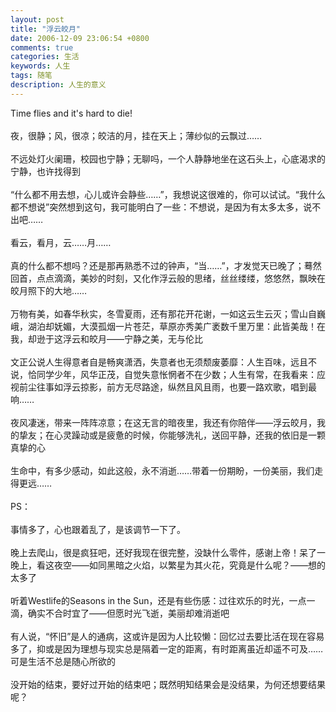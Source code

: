 ```yaml
---
layout: post
title: "浮云皎月"
date: 2006-12-09 23:06:54 +0800
comments: true
categories: 生活
keywords: 人生
tags: 随笔
description: 人生的意义
---
```

Time flies and it's hard to die! <br />            <br />            夜，很静；风，很凉；皎洁的月，挂在天上；薄纱似的云飘过&hellip;&hellip; <br />            <br />            不远处灯火阑珊，校园也宁静；无聊吗，一个人静静地坐在这石头上，心底渴求的宁静，也许找得到 <br /><!--more-->            <br />            &ldquo;什么都不用去想，心儿或许会静些&hellip;&hellip;&rdquo;，我想说这很难的，你可以试试。&ldquo;我什么都不想说&rdquo;突然想到这句，我可能明白了一些：不想说，是因为有太多太多，说不出吧&hellip;&hellip; <br />            <br />            看云，看月，云&hellip;&hellip;月&hellip;&hellip; <br />            <br />            真的什么都不想吗？还是那再熟悉不过的钟声，&ldquo;当&hellip;&hellip;&rdquo;，才发觉天已晚了；蓦然回首，点点滴滴，美妙的时刻，又化作浮云般的思绪，丝丝缕缕，悠悠然，飘映在皎月照下的大地&hellip;&hellip; <br />            <br />            万物有美，如春华秋实，冬雪夏雨，还有那花开花谢，一如这云生云灭；雪山自巍峨，湖泊却妩媚，大漠孤烟一片苍茫，草原亦秀美广袤数千里万里：此皆美哉！在我，却逊于这浮云和皎月&mdash;&mdash;宁静之美，无与伦比 <br />            <br />            文正公说人生得意者自是畅爽潇洒，失意者也无须颓废萎靡：人生百味，远且不说，恰同学少年，风华正茂，自觉失意怅惘者不在少数；人生有常，在我看来：应视前尘往事如浮云掠影，前方无尽路途，纵然且风且雨，也要一路欢歌，唱到最响&hellip;&hellip; <br />            <br />            夜风凄迷，带来一阵阵凉意；在这无言的暗夜里，我还有你陪伴&mdash;&mdash;浮云皎月，我的挚友；在心灵躁动或是疲惫的时候，你能够洗礼，送回平静，还我的依旧是一颗真挚的心 <br />            <br />            生命中，有多少感动，如此这般，永不消逝&hellip;&hellip;带着一份期盼，一份美丽，我们走得更远&hellip;&hellip; <br />            <br />            PS： <br />            <br />            事情多了，心也跟着乱了，是该调节一下了。 <br />            <br />            晚上去爬山，很是疯狂吧，还好我现在很完整，没缺什么零件，感谢上帝！呆了一晚上，看这夜空&mdash;&mdash;如同黑暗之火焰，以繁星为其火花，究竟是什么呢？&mdash;&mdash;想的太多了 <br />            <br />            听着Westlife的Seasons in the Sun，还是有些伤感：过往欢乐的时光，一点一滴，确实不合时宜了&mdash;&mdash;但愿时光飞逝，美丽却难消逝吧 <br />            <br />            有人说，&ldquo;怀旧&rdquo;是人的通病，这或许是因为人比较懒：回忆过去要比活在现在容易多了，抑或是因为理想与现实总是隔着一定的距离，有时距离虽近却遥不可及&hellip;&hellip;可是生活不总是随心所欲的 <br />            <br />            没开始的结束，要好过开始的结束吧；既然明知结果会是没结果，为何还想要结果呢？ <br />            <br />